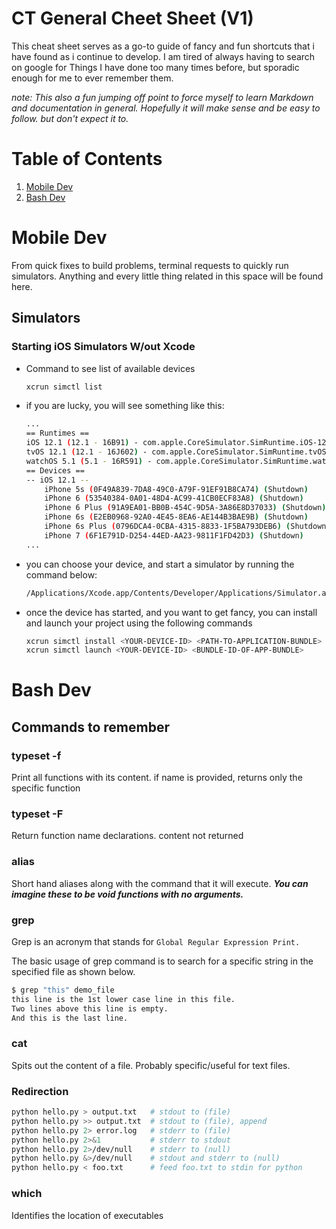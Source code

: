 # CT General Cheet Sheet (V1)

This cheat sheet serves as a go-to guide of fancy and fun shortcuts that i have found as i continue to develop. 
I am tired of always having to search on google for Things I have done too many times before, but sporadic enough
for me to ever remember them.

*note: This also a fun jumping off point to force myself to learn Markdown and documentation in general. Hopefully it will make sense and be easy to follow. but don't expect it to.*

# Table of Contents
1. [Mobile Dev](#Mobile-Dev)
2. [Bash Dev](#Bash-Dev)

# Mobile Dev
From quick fixes to build problems, terminal requests to quickly run simulators. Anything and every little thing related in this space will be found here.

## Simulators

### Starting iOS Simulators W/out Xcode

- Command to see list of available devices
    ```sh
    xcrun simctl list
    ```
- if you are lucky, you will see something like this:
    ```sh
    ...
    == Runtimes ==
    iOS 12.1 (12.1 - 16B91) - com.apple.CoreSimulator.SimRuntime.iOS-12-1 
    tvOS 12.1 (12.1 - 16J602) - com.apple.CoreSimulator.SimRuntime.tvOS-12-1 
    watchOS 5.1 (5.1 - 16R591) - com.apple.CoreSimulator.SimRuntime.watchOS-5-1 
    == Devices ==
    -- iOS 12.1 --
        iPhone 5s (0F49A839-7DA8-49C0-A79F-91EF91B8CA74) (Shutdown) 
        iPhone 6 (53540384-0A01-48D4-AC99-41CB0ECF83A8) (Shutdown) 
        iPhone 6 Plus (91A9EA01-BB0B-454C-9D5A-3A86E8D37033) (Shutdown) 
        iPhone 6s (E2EB0968-92A0-4E45-8EA6-AE144B3BAE9B) (Shutdown) 
        iPhone 6s Plus (0796DCA4-0CBA-4315-8833-1F5BA793DEB6) (Shutdown) 
        iPhone 7 (6F1E791D-D254-44ED-AA23-9811F1FD42D3) (Shutdown)
    ...
    ```
- you can choose your device, and start a simulator by running the command below:
    ```sh
    /Applications/Xcode.app/Contents/Developer/Applications/Simulator.app/Contents/MacOS/Simulator -CurrentDeviceUDID <YOUR-DEVICE-ID>
    ```
- once the device has started, and you want to get fancy, you can install and launch your project using the following commands
    ```sh
    xcrun simctl install <YOUR-DEVICE-ID> <PATH-TO-APPLICATION-BUNDLE>
    xcrun simctl launch <YOUR-DEVICE-ID> <BUNDLE-ID-OF-APP-BUNDLE>
    ```

# Bash Dev

## Commands to remember

### typeset -f <name>

Print all functions with its content. if name is provided, returns only the specific function

### typeset -F <name>

Return function name declarations. content not returned

### alias

Short hand aliases along with the command that it will execute. __*You can imagine these to be void functions with no arguments.*__

### grep

Grep is an acronym that stands for `Global Regular Expression Print.`

The basic usage of grep command is to search for a specific string in the specified file as shown below.

```bash
$ grep "this" demo_file
this line is the 1st lower case line in this file.
Two lines above this line is empty.
And this is the last line.
```

### cat

Spits out the content of a file. Probably specific/useful for text files.

### Redirection

```bash
python hello.py > output.txt   # stdout to (file)
python hello.py >> output.txt  # stdout to (file), append
python hello.py 2> error.log   # stderr to (file)
python hello.py 2>&1           # stderr to stdout
python hello.py 2>/dev/null    # stderr to (null)
python hello.py &>/dev/null    # stdout and stderr to (null)
python hello.py < foo.txt      # feed foo.txt to stdin for python
```

### which

Identifies the location of executables